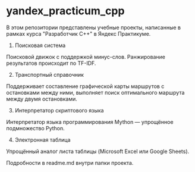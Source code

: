 # yandex_practicum_cpp
В этом репозитории представлены учебные проекты, написанные в рамках курса "Разработчик C++" в Яндекс Практикуме. 

1. Поисковая система

Поисковой движок с поддержкой минус-слов. Ранжирование результатов происходит по TF-IDF.

2. Транспортный справочник

Поддерживает составление графической карты маршрутов с остановками между ними, выполняет поиск оптимального маршрута между двумя остановками.

3. Интерпретатор скриптового языка

Интерпретатор языка программирования Mython — упрощённое подмножество Python.

4. Электронная таблица

Упрощённый аналог листа таблицы (Microsoft Excel или Google Sheets).

Подробности в readme.md внутри папки проекта.
